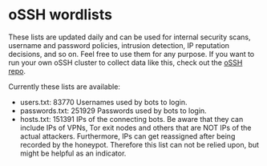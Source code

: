 # oSSH wordlists
These lists are updated daily and can be used for internal security scans, username and password policies, intrusion detection, IP reputation decisions, and so on. Feel free to use them for any purpose. If you want to run your own oSSH cluster to collect data like this, check out the [oSSH repo](https://github.com/toxyl/ossh).  

Currently these lists are available:  
- users.txt: 83770                                                                                                                                                                                                                                                                                                                                                                                                                                                              Usernames used by bots to login. 
- passwords.txt: 251929                                                                                                                                                                                                                                                                                                                                                                                                                                                              Passwords used by bots to login. 
- hosts.txt: 151391                                                                                                                                                                                                                                                                                                                                                                                                                                                              IPs of the connecting bots. Be aware that they can include IPs of VPNs, Tor exit nodes and others that are NOT IPs of the actual attackers. Furthermore, IPs can get reassigned after being recorded by the honeypot. Therefore this list can not be relied upon, but might be helpful as an indicator.
